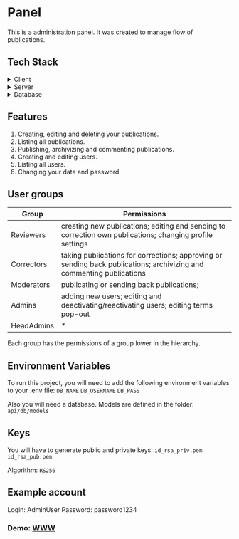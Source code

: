# Panel

This is a administration panel. It was created to manage flow of publications.

## Tech Stack

<details>
  <summary>Client</summary>
  <ul>
    <li><a href="https://reactjs.org/">React.js</a></li>
    <li><a href="https://draftjs.org/">Draft.js</a></li>
    <li><a href="https://redux.js.org/">Redux</a></li>
    <li><a href="https://redux-toolkit.js.org/">Redux Toolkit</a></li>
    <li><a href="https://www.npmjs.com/package/react-table/">Redux Table</a></li>
    <li><a href="https://webpack.js.org/">Webpack</a></li>
    <li><a href="https://axios-http.com/">Axios</a></li>
  </ul>
</details>

<details>
  <summary>Server</summary>
  <ul>
    <li><a href="https://expressjs.com/">Express.js</a></li>
    <li><a href="https://jwt.io/">JWT</a></li>
    <li><a href="https://sequelize.org/">Sequelize</a></li>
    <li><a href="https://www.passportjs.org/">Passport</a></li>
  </ul>
</details>

<details>
  <summary>Database</summary>
  <ul>
    <li><a href="https://www.mysql.com/">MySQL</a></li>
  </ul>
</details>

## Features

1. Creating, editing and deleting your publications.
2. Listing all publications.
3. Publishing, archivizing and commenting publications.
4. Creating and editing users.
5. Listing all users.
6. Changing your data and password.

## User groups

| Group             | Permissions                                                        |
| ----------------- | ------------------------------------------------------------------ |
| Reviewers | creating new publications; editing and sending to correction own publications; changing profile settings  |
| Correctors | taking publications for corrections; approving or sending back publications; archivizing and commenting publications |
| Moderators | publicating or sending back publications; |
| Admins | adding new users; editing and deactivating/reactivating users; editing terms pop-out |
| HeadAdmins | * |

Each group has the permissions of a group lower in the hierarchy.

## Environment Variables

To run this project, you will need to add the following environment variables to your .env file:
`DB_NAME`
`DB_USERNAME`
`DB_PASS`

Also you will need a database. Models are defined in the folder: `api/db/models`

## Keys

You will have to generate public and private keys:
`id_rsa_priv.pem`
`id_rsa_pub.pem`

Algorithm: `RS256`

## Example account

Login: AdminUser 
Password: password1234

### Demo: [WWW](https://origami.networkmanager.pl/panel)



